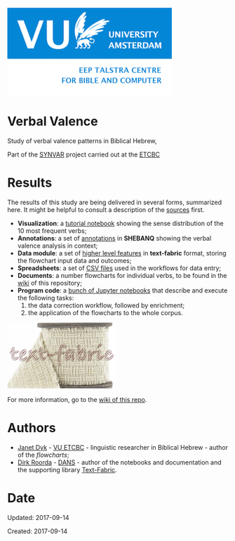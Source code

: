 ![etcbc](programs/images/etcbc.png)

# Verbal Valence
Study of verbal valence patterns in Biblical Hebrew,

Part of the
[SYNVAR](https://www.nwo.nl/en/research-and-results/research-projects/i/30/9930.html)
project carried out at the 
[ETCBC](http://etcbc.nl)

# Results

The results of this study are being delivered in several forms, summarized here.
It might be helpful to consult a description of the
[sources](https://github.com/ETCBC/valence/wiki/Sources)
first.

* **Visualization**: a 
  [tutorial notebook](https://github.com/ETCBC/valence/blob/master/programs/senses.ipynb)
  showing the sense distribution of the 10 most frequent verbs;
* **Annotations**: a set of
  [annotations](https://shebanq.ancient-data.org/hebrew/note?version=4b&id=Mnx2YWxlbmNl&tp=txt_tb1&nget=v)
  in **SHEBANQ** showing the verbal valence analysis in context;
* **Data module**: a set of 
  [higher level features](https://github.com/ETCBC/valence/tree/master/tf/4b)
  in **text-fabric** format, storing the flowchart input data and outcomes;
* **Spreadsheets**: a set of
  [CSV files](https://github.com/ETCBC/valence/tree/master/workflow)
  used in the workflows for data entry;
* **Documents**: a number flowcharts for individual verbs, to be found in the
  [wiki](https://github.com/ETCBC/valence/wiki)
  of this repository;
* **Program code**: a
  [bunch of Jupyter notebooks](https://github.com/ETCBC/valence/tree/master/programs)
  that describe and execute the following tasks:
  1. the data correction workflow, followed by enrichment;
  2. the application of the flowcharts to the whole corpus.

![tf](programs/images/tf-small.png)

For more information, go to the [wiki of this repo](https://github.com/ETCBC/valence/wiki).

# Authors
* [Janet Dyk](mailto:j.w.dyk@vu.nl) -
  [VU ETCBC](http://etcbc.nl) -
  linguistic researcher in Biblical Hebrew -
  author of the *flowcharts*;
* [Dirk Roorda](mailto:dirk.roorda@dans.knaw.nl) -
  [DANS](https://dans.knaw.nl/en/front-page?set_language=en) -
  author of the notebooks and documentation and the supporting library
  [Text-Fabric](https://github.com/Dans-labs/text-fabric).

# Date

Updated: 2017-09-14

Created: 2017-09-14
